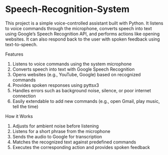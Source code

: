 # Speech-Recognition-System

This project is a simple voice-controlled assistant built with Python. It listens to voice commands through the microphone, converts speech into text using Google’s Speech Recognition API, and performs actions like opening websites. 
It can also respond back to the user with spoken feedback using text-to-speech.

Features
1. Listens to voice commands using the system microphone
2. Converts speech into text with Google Speech Recognition
3. Opens websites (e.g., YouTube, Google) based on recognized commands
4. Provides spoken responses using pyttsx3 
5. Handles errors such as background noise, silence, or poor internet connection
6. Easily extendable to add new commands (e.g., open Gmail, play music, tell the time)

How it Works
1. Adjusts for ambient noise before listening
2. Listens for a short phrase from the microphone
3. Sends the audio to Google for transcription
4. Matches the recognized text against predefined commands
5. Executes the corresponding action and provides spoken feedback
